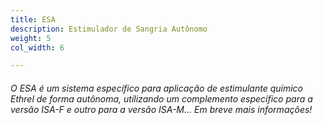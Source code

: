 ```yaml
---
title: ESA
description: Estimulador de Sangria Autônomo
weight: 5
col_width: 6

---
```

###### O ESA é um sistema específico para aplicação de estimulante químico Ethrel  de forma autônoma, utilizando um complemento específico para a versão ISA-F e outro para a versão ISA-M... Em breve mais informações!